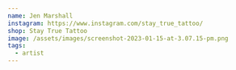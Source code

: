 ```yaml
---
name: Jen Marshall
instagram: https://www.instagram.com/stay_true_tattoo/
shop: Stay True Tattoo
image: /assets/images/screenshot-2023-01-15-at-3.07.15-pm.png
tags:
  - artist
---
```

